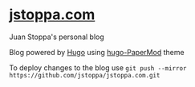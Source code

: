 # [jstoppa.com](http://jstoppa.com/)

Juan Stoppa's personal blog 

Blog powered by [Hugo](https://gohugo.io/) using [hugo-PaperMod](https://github.com/adityatelange/hugo-PaperMod) theme

To deploy changes to the blog use `git push --mirror https://github.com/jstoppa/jstoppa.com.git`

